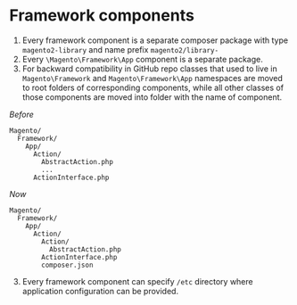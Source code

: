 # Framework components

1. Every framework component is a separate composer package with type `magento2-library` and name prefix `magento2/library-`
2. Every `\Magento\Framework\App` component is a separate package.
2. For backward compatibility in GitHub repo classes that used to live in `Magento\Framework` and `Magento\Framework\App` namespaces are moved to root folders of corresponding components, while all other classes of those components are moved into folder with the name of component.

*Before*
```
Magento/
  Framework/
    App/
      Action/
        AbstractAction.php
        ...
      ActionInterface.php
```
*Now*
```
Magento/
  Framework/
    App/
      Action/
        Action/
          AbstractAction.php
        ActionInterface.php
        composer.json
```

3. Every framework component can specify `/etc` directory where application configuration can be provided.
